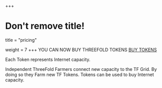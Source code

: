 +++
# Don't remove title!

title = "pricing"

weight = 7
+++
YOU CAN NOW BUY THREEFOLD TOKENS [BUY TOKENS](HTTPS://WWW.TFTOKENS.COM)

Each Token represents Internet capacity.

Independent ThreeFold Farmers connect new capacity to the TF Grid. By doing so they Farm new TF Tokens. Tokens can be used to buy Internet capacity.
